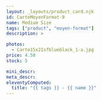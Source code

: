 ```yaml
---
layout: _layouts/product_card.njk
id: CarteMoyenFormat-9
name: Medium Size
tags: ["product", "moyen-format"]
description: >

photos:
  - Carte15x21sfblueblack_1-a.jpg
price: 4.50
stock: 5

mini_descr:
meta_descr:
eleventyComputed:
  title: "{{ tags }} - {{ name }}"
---
```

